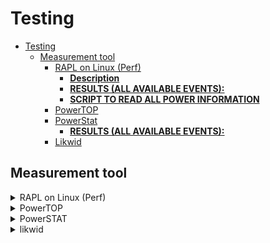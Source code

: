 # Testing

- [Testing](#testing)
  - [Measurement tool](#measurement-tool)
    - [RAPL on Linux (Perf)](#rapl-on-linux-perf)
      - [**Description**](#description)
      - [**RESULTS (ALL AVAILABLE EVENTS):**](#results-all-available-events)
      - [**SCRIPT TO READ ALL POWER INFORMATION**](#script-to-read-all-power-information)
    - [PowerTOP](#powertop)
    - [PowerStat](#powerstat)
      - [**RESULTS (ALL AVAILABLE EVENTS):**](#results-all-available-events-1)
    - [Likwid](#likwid)



## Measurement tool


<details>
<summary>RAPL on Linux (Perf)</summary>

### RAPL on Linux (Perf)

#### **Description**

> Intel provides RAPL (Running Average Power Level) to provide estimated (and on some systems, actual) power measurements that the user can access. But how good are these measurements really? We set out to instrument some machines to find out. We looked primarily at the DRAM RAPL readings but also report a bit on the RAPL CPU and RAPL GPU measurements. In other words, it provides **estimated energy metrics for the CPU, integrated GPU and DRAM.**

There are four ways to read RAPL results on Linux, but the way used is through the `perf` command, which can be installed by the following commands.

```
sudo apt-get install linux-tools-5.15.0-71-generic
```

- To read RAPL result:
    ```
    sudo perf stat -a -e "power/energy-cores/" /bin/ls
    sudo perf stat -e power/energy-cores/,power/energy-ram/,power/energy-gpu/,power/energy-pkg/,power/energy-psys/ sleep 5
    sudo perf stat -r 5 -e power/energy-cores/ sleep 5 
    ```
    The list of options are as follows:

    ```
    -e, --event <event>   event selector. use 'perf list' to list available events
    -a, --all-cpus        system-wide collection from all CPUs
    -r, --repeat <n>      repeat command and print average + stddev (max: 100)
    ```
    1. The first command records the energy of the cores.
    2. The second command helps to measure the energy consumption of a Linux built-in command, sleep for 5 seconds.
    3. The third command uses the `-r` command-line argument to specify how many times to measure the application

- Available events can be found via:
    ```
    perf list
    ```
    or
    ```
    ls /sys/bus/event_source/devices/power/events/
    ```

#### **RESULTS (ALL AVAILABLE EVENTS):**
```
olverac1@l20-0061:~$ ls /sys/bus/event_source/devices/power/events/
energy-cores        energy-gpu        energy-pkg        energy-psys        energy-ram
energy-cores.scale  energy-gpu.scale  energy-pkg.scale  energy-psys.scale  energy-ram.scale
energy-cores.unit   energy-gpu.unit   energy-pkg.unit   energy-psys.unit   energy-ram.unit
```
```
olverac1@l20-0061:~$ perf list

List of pre-defined events (to be used in -e):

  duration_time                                      [Tool event]

  branch-instructions OR cpu/branch-instructions/    [Kernel PMU event]
  branch-misses OR cpu/branch-misses/                [Kernel PMU event]
  bus-cycles OR cpu/bus-cycles/                      [Kernel PMU event]
  cache-misses OR cpu/cache-misses/                  [Kernel PMU event]
  cache-references OR cpu/cache-references/          [Kernel PMU event]
  cpu-cycles OR cpu/cpu-cycles/                      [Kernel PMU event]
  instructions OR cpu/instructions/                  [Kernel PMU event]
  mem-loads OR cpu/mem-loads/                        [Kernel PMU event]
  mem-stores OR cpu/mem-stores/                      [Kernel PMU event]
  ref-cycles OR cpu/ref-cycles/                      [Kernel PMU event]
  topdown-fetch-bubbles OR cpu/topdown-fetch-bubbles/ [Kernel PMU event]
  topdown-recovery-bubbles OR cpu/topdown-recovery-bubbles/ [Kernel PMU event]
  topdown-slots-issued OR cpu/topdown-slots-issued/  [Kernel PMU event]
  topdown-slots-retired OR cpu/topdown-slots-retired/ [Kernel PMU event]
  topdown-total-slots OR cpu/topdown-total-slots/    [Kernel PMU event]
  cstate_core/c3-residency/                          [Kernel PMU event]
  cstate_core/c6-residency/                          [Kernel PMU event]
  cstate_core/c7-residency/                          [Kernel PMU event]
  cstate_pkg/c10-residency/                          [Kernel PMU event]
  cstate_pkg/c2-residency/                           [Kernel PMU event]
  cstate_pkg/c3-residency/                           [Kernel PMU event]
  cstate_pkg/c6-residency/                           [Kernel PMU event]
  cstate_pkg/c7-residency/                           [Kernel PMU event]
  cstate_pkg/c8-residency/                           [Kernel PMU event]
  cstate_pkg/c9-residency/                           [Kernel PMU event]
  i915/actual-frequency/                             [Kernel PMU event]
  i915/bcs0-busy/                                    [Kernel PMU event]
  i915/bcs0-sema/                                    [Kernel PMU event]
  i915/bcs0-wait/                                    [Kernel PMU event]
  i915/interrupts/                                   [Kernel PMU event]
  i915/rc6-residency/                                [Kernel PMU event]
  i915/rcs0-busy/                                    [Kernel PMU event]
  i915/rcs0-sema/                                    [Kernel PMU event]
  i915/rcs0-wait/                                    [Kernel PMU event]
  i915/requested-frequency/                          [Kernel PMU event]
  i915/software-gt-awake-time/                       [Kernel PMU event]
  i915/vcs0-busy/                                    [Kernel PMU event]
  i915/vcs0-sema/                                    [Kernel PMU event]
  i915/vcs0-wait/                                    [Kernel PMU event]
  i915/vecs0-busy/                                   [Kernel PMU event]
  i915/vecs0-sema/                                   [Kernel PMU event]
  i915/vecs0-wait/                                   [Kernel PMU event]
  intel_bts//                                        [Kernel PMU event]
  intel_pt//                                         [Kernel PMU event]
  msr/aperf/                                         [Kernel PMU event]
  msr/cpu_thermal_margin/                            [Kernel PMU event]
  msr/mperf/                                         [Kernel PMU event]
  msr/pperf/                                         [Kernel PMU event]
  msr/smi/                                           [Kernel PMU event]
  msr/tsc/                                           [Kernel PMU event]
  power/energy-cores/                                [Kernel PMU event]
  power/energy-gpu/                                  [Kernel PMU event]
  power/energy-pkg/                                  [Kernel PMU event]
  power/energy-psys/                                 [Kernel PMU event]
  power/energy-ram/                                  [Kernel PMU event]
  uncore_cbox_0/clockticks/                          [Kernel PMU event]
  uncore_cbox_1/clockticks/                          [Kernel PMU event]
  uncore_cbox_2/clockticks/                          [Kernel PMU event]
  uncore_cbox_3/clockticks/                          [Kernel PMU event]
  uncore_imc/data_reads/                             [Kernel PMU event]
  uncore_imc/data_writes/                            [Kernel PMU event]
  uncore_imc/gt_requests/                            [Kernel PMU event]
  uncore_imc/ia_requests/                            [Kernel PMU event]
  uncore_imc/io_requests/                            [Kernel PMU event]
```

*Source*: 
- [RAPL](https://web.eece.maine.edu/~vweaver/projects/rapl/)
- [Chih's blog](https://blog.chih.me/read-cpu-power-with-RAPL.html)
- [Initial Validation of DRAM and GPU RAPL Power Measurements, 2015](https://web.eece.maine.edu/~vweaver/papers/tech_reports/2015_dram_rapl_tr.pdf)
- [Measuring energy](https://luiscruz.github.io/2021/07/20/measuring-energy.html)
- [DOCUMENTATION](https://perf.wiki.kernel.org/index.php/Tutorial)

#### **SCRIPT TO READ ALL POWER INFORMATION**



</details>


<details>
<summary>PowerTOP</summary>

### [PowerTOP](https://manpages.ubuntu.com/manpages/bionic/man8/powertop.8.html) 

> powertop  is  a  program  that helps to diagnose various issues with power consumption and
       power management.  It also has an interactive mode allowing one to experiment with various
       power  management  settings.   When invoking powertop without arguments powertop starts in
       interactive mode.

_Source:_
- [GitHUB](https://github.com/fenrus75/powertop)

</details>


<details>
<summary>PowerSTAT</summary>

### [PowerStat](https://manpages.ubuntu.com/manpages/bionic/man8/powerstat.8.html)

> Powerstat was developed by Colin King and it is the simplest tool I have come across to measure energy consumption on Linux. 
>
> Powerstat  measures the power consumption of a computer that has a battery power source or
       supports the RAPL (Running Average Power Limit) interface.  The output is like vmstat  but
       also  shows  power  consumption statistics.  At the end of a run, powerstat will calculate
       the average, standard deviation, minimum, maximum and geometic mean of the gathered data.
> 
> **NOTE**: Provide only CPU energy consumption in Watts.

In order to install the tool:

```
sudo apt-get install -y powerstat
```

Basic commands:

```
sudo powerstat -R
powerstat 1 300
```

#### **RESULTS (ALL AVAILABLE EVENTS):**

```
olverac1@l20-0061:~/Desktop/thesis/energy_consumption$ sudo powerstat -R
[sudo] password for wa.olverac1: 
Running for 60.0 seconds (60 samples at 1.0 second intervals).
Power measurements will start in 0 seconds time.

  Time    User  Nice   Sys  Idle    IO  Run Ctxt/s  IRQ/s Fork Exec Exit  Watts
15:34:26   1.6   0.0   0.6  97.7   0.0    1    710    543    0    0    0   5.06 
15:34:27   0.9   0.0   0.4  98.6   0.1    1    967    558    1    0    1   5.05 
15:34:28   0.8   0.0   0.5  98.6   0.1    1    686    480    1    0    0   4.87 
15:34:29   0.8   0.0   0.4  98.9   0.0    1    596    367    0    0    0   4.91 
15:34:30   1.0   0.0   0.5  98.5   0.0    1    654    415    0    0    0   4.91 
15:34:31   0.5   0.0   0.4  99.1   0.0    1    532    366    0    0    0   4.79 
15:34:32   0.6   0.0   0.4  99.0   0.0    1    679    384    0    0    0   4.79 
15:34:33   0.9   0.0   0.4  98.5   0.3    1    799    533    1    0    1   5.27 
15:34:34   0.6   0.0   0.4  99.0   0.0    1    614    413    0    0    0   4.93 
15:34:35   0.6   0.0   0.3  99.1   0.0    1    647    397    0    0    0   4.76 
15:34:36   0.5   0.0   0.5  99.0   0.0    1    678    397    0    0    0   4.88 
15:34:37   0.8   0.0   0.3  99.0   0.0    2    596    409    0    0    0   4.83 
15:34:38   0.8   0.0   0.4  98.9   0.0    1    627    367    0    0    0   4.81 
15:34:39   1.0   0.0   0.6  98.2   0.1    1   1418    623    1    1    1   5.15 
15:34:40   0.5   0.0   0.3  99.2   0.0    5   1073    480    0    0    0   4.85 
15:34:41   1.3   0.0   0.5  98.1   0.1    1   1252    782    1    0    1   5.23 
15:34:42   0.5   0.0   0.4  99.1   0.0    1    683    442    0    0    0   4.80 
15:34:43   0.8   0.0   0.4  98.9   0.0    1    568    448    0    0    0   4.83 
15:34:44   0.6   0.0   0.3  99.0   0.1    2    632    397    0    0    0   4.87 
15:34:45   0.8   0.0   0.3  99.0   0.0    1    588    438    0    0    0   4.94 
15:34:46   0.8   0.0   0.3  98.9   0.1    1    632    414    0    0    0   5.00 
15:34:47   0.6   0.0   0.4  99.0   0.0    1    597    384    0    0    0   4.79 
15:34:48   6.8   0.0   2.5  89.8   0.9    1   8516   1808    8    0    0   9.08 
15:34:49   0.9   0.0   0.5  98.6   0.0    1    662    463    0    0    0   4.84 
15:34:50   0.8   0.0   0.5  98.7   0.0    1    794    373    0    0    0   4.82 
15:34:51   0.6   0.0   0.8  98.1   0.5    1   1279    569    3    0    3   5.05 
15:34:52   0.5   0.0   0.3  99.2   0.0    1    717    430    0    0    0   4.80 
15:34:53   0.9   0.0   0.4  98.7   0.0    1    621    357    0    0    0   4.78 
15:34:54   0.8   0.0   0.3  99.0   0.0    1    604    402    0    0    0   4.99 
15:34:55   0.6   0.0   0.4  99.0   0.0    1    695    458    0    0    1   4.84 
15:34:56   0.8   0.0   0.4  98.9   0.0    1    642    414    0    0    0   4.91 
15:34:57   0.8   0.0   0.4  98.9   0.0    1    666    426    0    0    1   4.82 
15:34:58   1.4   0.0   0.4  97.9   0.4    1    995    553    0    0    0   5.28 
  Time    User  Nice   Sys  Idle    IO  Run Ctxt/s  IRQ/s Fork Exec Exit  Watts
15:34:59   0.6   0.0   0.6  98.7   0.0    1    598    409    0    0    0   4.78 
15:35:00   0.6   0.0   0.3  99.1   0.0    1    711    472    0    0    0   4.85 
15:35:01   0.8   0.0   0.5  98.6   0.1    1    789    493    0    0    1   5.00 
15:35:02   1.9   0.0   0.5  97.5   0.1    1   1009    461    0    0    0   5.33 
15:35:03   1.6   0.0   0.9  97.4   0.1    1   1758    728    1    0    9   5.32 
15:35:04   0.4   0.0   0.3  99.4   0.0    1    605    406    0    0    0   4.79 
15:35:05   1.0   0.0   0.4  98.6   0.0    1   1126    453    0    0    0   4.88 
15:35:06   0.9   0.0   0.5  98.6   0.0    2    580    411    0    0    0   4.87 
15:35:07   0.4   0.0   0.1  99.5   0.0    1    619    439    0    0    0   4.80 
15:35:08   1.4   0.0   1.1  97.5   0.0    1   1155    555    0    0    0   5.19 
15:35:09   0.5   0.0   0.3  99.1   0.1    1    558    410    0    0    0   5.02 
15:35:10   1.0   0.0   0.1  98.9   0.0    1    654    381    0    0    0   4.85 
15:35:11   0.6   0.0   0.4  99.0   0.0    1    865    461    0    0    0   4.94 
15:35:12   0.5   0.0   0.3  99.2   0.0    1    659    430    0    0    0   4.84 
15:35:13   0.9   0.0   0.5  98.6   0.0    1    509    390    0    0    0   4.92 
15:35:14   0.9   0.0   0.3  98.9   0.0    1    577    358    0    0    0   4.85 
15:35:15   0.6   0.0   0.3  98.9   0.3    1    591    415    0    0    0   4.97 
15:35:16   0.6   0.0   0.1  99.2   0.0    1    565    372    0    0    0   4.78 
15:35:17   0.5   0.0   0.4  99.1   0.0    1    753    434    0    0    0   4.98 
15:35:18   1.1   0.0   0.4  97.9   0.6    1   1061    571    0    0    0   5.29 
15:35:19   0.5   0.0   0.5  99.0   0.0    1    511    394    0    0    0   4.77 
15:35:20   0.5   0.0   0.1  99.4   0.0    1    766    419    0    0    0   4.88 
15:35:21   0.9   0.0   0.4  98.7   0.0    2    573    387    0    0    0   4.85 
15:35:22   0.9   0.0   0.3  98.9   0.0    1    633    391    0    0    0   4.82 
15:35:23   0.5   0.0   0.4  99.1   0.0    1    631    402    0    0    0   4.84 
15:35:24   3.6   0.0   1.4  95.0   0.0    1   2060    739    0    0    0   5.31 
15:35:25   5.3   0.0   2.5  92.0   0.1    1   4659   1611    0    0    0   5.91 
-------- ----- ----- ----- ----- ----- ---- ------ ------ ---- ---- ---- ------ 
 Average   1.0   0.0   0.5  98.4   0.1  1.1  966.6  494.7  0.3  0.0  0.3   5.02 
 GeoMean   0.8   0.0   0.4  98.4   0.0  1.1  787.4  465.5  0.0  0.0  0.0   5.00 
  StdDev   1.1   0.0   0.4   1.6   0.2  0.6 1139.8  243.7  1.1  0.1  1.2   0.57 
-------- ----- ----- ----- ----- ----- ---- ------ ------ ---- ---- ---- ------ 
 Minimum   0.4   0.0   0.1  89.8   0.0  1.0  509.0  357.0  0.0  0.0  0.0   4.76 
 Maximum   6.8   0.0   2.5  99.5   0.9  5.0 8516.0 1808.0  8.0  1.0  9.0   9.08 
-------- ----- ----- ----- ----- ----- ---- ------ ------ ---- ---- ---- ------ 
Summary:
CPU:   5.02 Watts on average with standard deviation 0.57  
Note: power read from RAPL domains: package-0, uncore, package-0, dram, core, dram, psys.
These readings do not cover all the hardware in this device.

```

</details>

<details>
<summary>likwid</summary>

### Likwid

The following commands are to install:

```
git clone https://github.com/RRZE-HPC/likwid.git
cd likwid
make
sudo make install
```

Some examples using the command:

```
olverac1@l20-0061:~/Desktop/thesis/likwid$ likwid-powermeter sleep 15
--------------------------------------------------------------------------------
CPU name:	Intel(R) Core(TM) i5-8365U CPU @ 1.60GHz
CPU type:	Intel Kabylake processor
CPU clock:	1.90 GHz
--------------------------------------------------------------------------------
--------------------------------------------------------------------------------
Runtime: 16.0891 s
Measure for socket 0 on CPU 0
Domain PKG:
Energy consumed: 33.4855 Joules
Power consumed: 2.08126 Watt
Domain PP0:
Energy consumed: 2.47858 Joules
Power consumed: 0.154054 Watt
Domain PP1:
Energy consumed: 0.0716553 Joules
Power consumed: 0.00445367 Watt
Domain DRAM:
Energy consumed: 5.04352 Joules
Power consumed: 0.313475 Watt
Domain PLATFORM:
Energy consumed: 151.709 Joules
Power consumed: 9.42933 Watt
--------------------------------------------------------------------------------

```



</details>